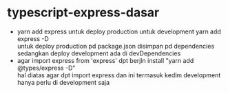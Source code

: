 # typescript-express-dasar
<ul>
    <li>yarn add express untuk deploy production untuk development yarn add express -D <br>untuk deploy production pd package.json disimpan pd dependencies sedangkan deploy development ada di devDependencies</li>
    <li>agar import express from 'express' dpt berjln install "yarn add @types/express -D" <br>hal diatas agar dpt import express dan ini termasuk kedlm development hanya perlu di development saja</li>
</ul>